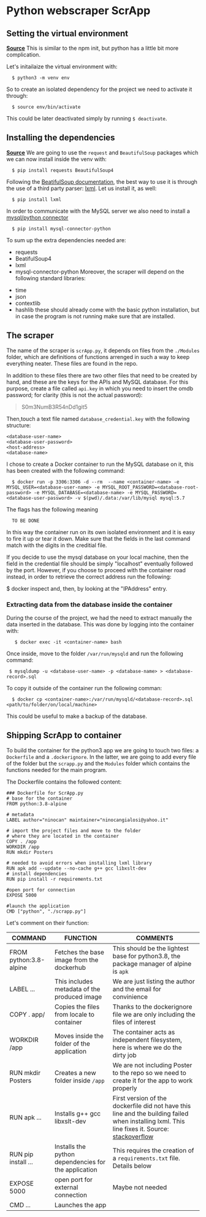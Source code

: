 # Python webscraper ScrApp

## Setting the virtual environment
[**Source**](https://realpython.com/python-virtual-environments-a-primer )
This is similar to the npm init, but python has a little bit more complication.

Let's initailaize the virtual environment with:

      $ python3 -m venv env

So to create an isolated dependency for the project we need to activate it through:

      $ source env/bin/activate

This could be later deactivated simply by running `$ deactivate`.

## Installing the dependencies
[**Source**](https://realpython.com/python-web-scraping-practical-introduction )
We are going to use the `request` and `BeautifulSoup` packages which we can now install inside the venv with:

      $ pip install requests BeautifulSoup4

Following the [BeatifulSoup documentation](https://www.crummy.com/software/BeautifulSoup/bs4/doc/#id16 ), the best way to use it is through the use of a third party parser: [lxml](https://lxml.de ). Let us install it, as well:

      $ pip install lxml
In order to communicate with the MySQL server we also need to install a [mysql/python connector](https://dev.mysql.com/doc/connector-python/en/connector-python-introduction.html )

      $ pip install mysql-connector-python
To sum up the extra dependencies needed are:
 * requests
 * BeatifulSoup4
 * lxml
 * mysql-connector-python
Moreover, the scraper will depend on the following standard libraries:
 - time
 - json
 - contextlib
 - hashlib
 these should already come with the basic python installation, but in case the program is not running make sure that are installed.
 
## The scraper

The name of the scraper is  `scrApp.py`, it depends on files from the `./Modules` folder, which are definitions of functions arrenged in such a way to keep everything neater. These files are found in the repo.

In addition to these files there are two other files that need to be created by hand, and these are the keys for the APIs and MySQL database.
For this purpose, create a file called `api.key` in which you need to insert the omdb password; for clarity (this is not the actual password):

> S0m3NumB3R54nDd1git5

Then,touch a text file named `database_credential.key` with the following structure:
```
<database-user-name>
<database-user-password>
<host-address>
<database-name>
```
I chose to create a Docker container to run the MySQL database on it, this has been created with the following command:

      $ docker run -p 3306:3306 -d --rm  --name <container-name> -e MYSQL_USER=<database-user-name> -e MYSQL_ROOT_PASSWORD=<database-root-password> -e MYSQL_DATABASE=<database-name> -e MYSQL_PASSWORD=<database-user-password> -v $(pwd)/.data:/var/lib/mysql mysql:5.7
The flags has the following meaning

      TO BE DONE

In this way the container run on its own isolated environment and it is easy to fire it up or tear it down. Make sure that the fields in the last command match with the digits in the creditial file.

If you decide to use the mysql database on your local machine, then the <host-address> field in the credential file should be simply "localhost" eventually followed by the port. However, if you choose to proceed with the container road instead, in order to retrieve the correct address run the following:

   $ docker inspect <container-name>
and, then, by looking at the "IPAddress" entry.


### Extracting data from the database inside the container

During the course of the project, we had the need to extract manually the data inserted in the database. This was done by logging into the container with:

       $ docker exec -it <container-name> bash
Once inside, move to the folder `/var/run/mysqld` and run the following command:

     $ mysqldump -u <database-user-name> -p <database-name> > <database-record>.sql
To copy it outside of the container run the following comman:

      $ docker cp <container-name>:/var/run/mysqld/<database-record>.sql <path/to/folder/on/local/machine>

This could be useful to make a backup of the database.

## Shipping ScrApp to container

To build the container for the python3 app we are going to touch two files: a `Dockerfile` and a `.dockerignore`. 
In the latter, we are going to add every file of the folder but the `scrapp.py` and the `Modules` folder which contains the functions needed for the main program. 

The Dockerfile contains the followed content:
```
### Dockerfile for ScrApp.py
# base for the container
FROM python:3.8-alpine

# metadata
LABEL author="ninocan" maintainer="ninocangialosi@yahoo.it" 

# import the project files and move to the folder
# where they are located in the container
COPY . /app
WORKDIR /app
RUN mkdir Posters

# needed to avoid errors when installing lxml library
RUN apk add --update --no-cache g++ gcc libxslt-dev
# install dependencies
RUN pip install -r requirements.txt

#open port for connection
EXPOSE 5000

#launch the application
CMD ["python", "./scrapp.py"]

```
Let's comment on their function:

| COMMAND                | FUNCTION                                             | COMMENTS                                                                                                                                                                                                                         |
|------------------------|------------------------------------------------------|----------------------------------------------------------------------------------------------------------------------------------------------------------------------------------------------------------------------------------|
| FROM python:3.8-alpine | Fetches the base image from the dockerhub            | This should be the lightest base for python3.8, the package manager of alpine is `apk`                                                                                                                                           |
| LABEL  ...             | This includes metadata of the produced image         | We are just listing the author and the email for convinience                                                                                                                                                                     |
| COPY . app/            | Copies the files from locale to container            | Thanks to the dockerignore file we are only including the files of interest                                                                                                                                                      |
| WORKDIR /app           | Moves inside the folder of the application           | The container acts as independent filesystem, here is where we do the dirty job                                                                                                                                                  |
| RUN mkdir Posters      | Creates a new folder inside `/app`                   | We are not including Poster to the repo so we need to create it for the app to work properly                                                                                                                                     |
| RUN apk ...            | Installs g++ gcc libxslt-dev                         | First version of the dockerfile did not have this line and the building failed when installing lxml. This line fixes it. Source:  [stackoverflow](https://stackoverflow.com/questions/35931579/how-can-i-install-lxml-in-docker) |
| RUN pip install ...    | Installs the python dependencies for the application | This requires the creation of a `requirements.txt` file. Details below                                                                                                                                                           |
| EXPOSE 5000            | open port for external connection                    | Maybe not needed                                                                                                                                                                                                                 |
| CMD ...                | Launches the app                                   |                                                                                                                                                                                                                                  |
